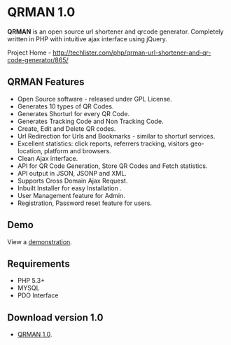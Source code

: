 QRMAN 1.0
==========

**QRMAN** is an open source url shortener and qrcode generator. Completely written in PHP with intuitive ajax interface using jQuery.

Project Home - <http://techlister.com/php/qrman-url-shortener-and-qr-code-generator/865/>

QRMAN Features
--------------
* Open Source software - released under GPL License.
* Generates 10 types of QR Codes.
* Generates Shorturl for every QR Code.
* Generates Tracking Code and Non Tracking Code.
* Create, Edit and Delete QR codes.
* Url Redirection for Urls and Bookmarks - similar to shorturl services.
* Excellent statistics: click reports, referrers tracking, visitors geo-location, platform and browsers.
* Clean Ajax interface.
* API for QR Code Generation, Store QR Codes and Fetch statistics.
* API output in JSON, JSONP and XML.
* Supports Cross Domain Ajax Request.
* Inbuilt Installer for easy Installation .
* User Management feature for Admin.
* Registration, Password reset feature for users.

Demo
----
View a [demonstration][demo].

Requirements
------------
* PHP 5.3+
* MYSQL
* PDO Interface

Download version 1.0
----------------------
* [QRMAN 1.0][download].

[demo]: http://formican.com
[download]: http://techlister.com/php/qrman-url-shortener-and-qr-code-generator/865/
